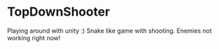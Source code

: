 # TopDownShooter
Playing around with unity :)
Snake like game with shooting. Enemies not working right now!
